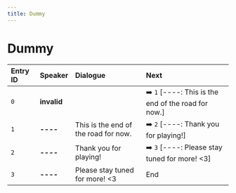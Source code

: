```yaml
---
title: Dummy
---
```


# Dummy


| Entry ID | Speaker | Dialogue | Next |
| :------- | :------ | :------- | :------------ |
| `0` | **invalid** |  | ➡️ `1` \[\-\-\-\-: This is the end of the road for now\.\] |
| `1` | **----** | This is the end of the road for now\. | ➡️ `2` \[\-\-\-\-: Thank you for playing\!\] |
| `2` | **----** | Thank you for playing\! | ➡️ `3` \[\-\-\-\-: Please stay tuned for more\! <3\] |
| `3` | **----** | Please stay tuned for more\! <3 | End |
